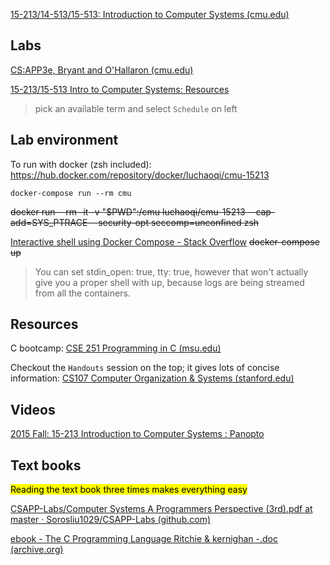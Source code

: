 [15-213/14-513/15-513: Introduction to Computer Systems (cmu.edu)](https://www.cs.cmu.edu/~213/index.html)

## Labs

[CS:APP3e, Bryant and O'Hallaron (cmu.edu)](http://csapp.cs.cmu.edu/3e/labs.html)

[15-213/15-513 Intro to Computer Systems: Resources](https://www.cs.cmu.edu/~213/resources.html)
> pick an available term and select `Schedule` on left


## Lab environment

To run with docker (zsh included): https://hub.docker.com/repository/docker/luchaoqi/cmu-15213

```
docker-compose run --rm cmu
```

<del>docker run --rm -it -v "$PWD":/cmu luchaoqi/cmu-15213 --cap-add=SYS_PTRACE --security-opt seccomp=unconfined zsh<del>

[Interactive shell using Docker Compose - Stack Overflow](https://stackoverflow.com/questions/36249744/interactive-shell-using-docker-compose) <del>docker-compose up<del>

> You can set stdin_open: true, tty: true, however that won't actually give you a proper shell with up, because logs are being streamed from all the containers.
  
## Resources

C bootcamp:
[CSE 251 Programming in C (msu.edu)](https://www.cse.msu.edu/~cse251/)

Checkout the `Handouts` session on the top; it gives lots of concise information:
[CS107 Computer Organization & Systems (stanford.edu)](https://user-images.githubusercontent.com/46330265/172753677-b4bac483-43b1-4aab-832e-22039cb072f1.png)


## Videos

[2015 Fall: 15-213 Introduction to Computer Systems : Panopto](https://scs.hosted.panopto.com/Panopto/Pages/Sessions/List.aspx#folderID="b96d90ae-9871-4fae-91e2-b1627b43e25e"&sortColumn=0&sortAscending=true&maxResults=50)

## Text books

<mark> Reading the text book three times makes everything easy </mark>

[CSAPP-Labs/Computer Systems A Programmers Perspective (3rd).pdf at master · Sorosliu1029/CSAPP-Labs (github.com)](https://github.com/Sorosliu1029/CSAPP-Labs/blob/master/Computer%20Systems%20A%20Programmers%20Perspective%20(3rd).pdf)

[ebook - The C Programming Language Ritchie & kernighan -.doc (archive.org)](https://ia802802.us.archive.org/15/items/The_C_Programming_Language/The_C_Programming_Language.pdf)
